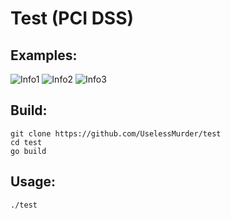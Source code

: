 # Test (PCI DSS)


## Examples:

   ![Info1](https://pp.userapi.com/c846122/v846122866/7cf65/sM0dlaiHS5k.jpg)
   ![Info2](https://pp.userapi.com/c846122/v846122866/7cf8a/aMDCL0xwK5M.jpg)
   ![Info3](https://pp.userapi.com/c846122/v846122866/7cfa6/QJ4aaNjZWxk.jpg)

## Build:

    git clone https://github.com/UselessMurder/test
    cd test
    go build
    
## Usage:

    ./test
    

